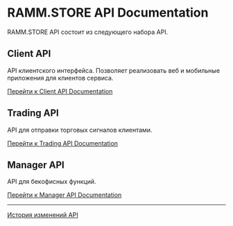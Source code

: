 # RAMM.STORE API Documentation
RAMM.STORE API состоит из следующего набора API.

## Client API
API клиентского интерфейса. Позволяет реализовать веб и мобильные приложения для клиентов сервиса.

[Перейти к Client API Documentation](client.md)

## Trading API
API для отправки торговых сигналов клиентами.

[Перейти к Trading API Documentation](trading.md)

## Manager API
API для бекофисных функций.

[Перейти к Manager API Documentation](manager.md)

------------

[История изменений API](CHANGELOG.md)
